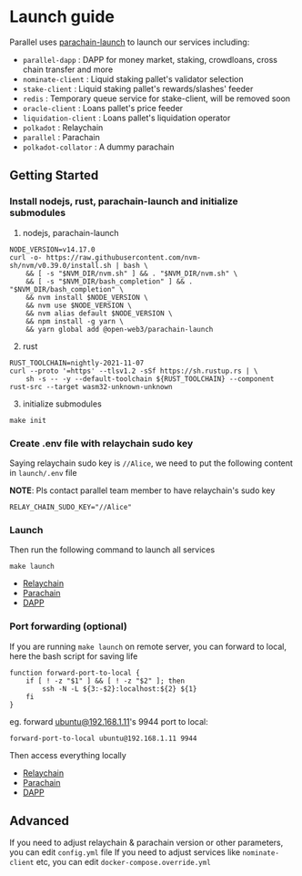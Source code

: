 # Launch guide

Parallel uses [parachain-launch](https://github.com/open-web3-stack/parachain-launch) to launch our services including:

- `parallel-dapp` : DAPP for money market, staking, crowdloans, cross chain transfer and more
- `nominate-client` : Liquid staking pallet's validator selection
- `stake-client` : Liquid staking pallet's rewards/slashes' feeder
- `redis` : Temporary queue service for stake-client, will be removed soon
- `oracle-client` : Loans pallet's price feeder
- `liquidation-client` : Loans pallet's liquidation operator
- `polkadot` : Relaychain
- `parallel` : Parachain
- `polkadot-collator` : A dummy parachain

## Getting Started

### Install nodejs, rust, parachain-launch and initialize submodules

1. nodejs, parachain-launch

```
NODE_VERSION=v14.17.0
curl -o- https://raw.githubusercontent.com/nvm-sh/nvm/v0.39.0/install.sh | bash \
    && [ -s "$NVM_DIR/nvm.sh" ] && . "$NVM_DIR/nvm.sh" \
    && [ -s "$NVM_DIR/bash_completion" ] && . "$NVM_DIR/bash_completion" \
    && nvm install $NODE_VERSION \
    && nvm use $NODE_VERSION \
    && nvm alias default $NODE_VERSION \
    && npm install -g yarn \
    && yarn global add @open-web3/parachain-launch
```

2. rust

```
RUST_TOOLCHAIN=nightly-2021-11-07
curl --proto '=https' --tlsv1.2 -sSf https://sh.rustup.rs | \
    sh -s -- -y --default-toolchain ${RUST_TOOLCHAIN} --component rust-src --target wasm32-unknown-unknown
```

3. initialize submodules

```
make init
```

### Create .env file with relaychain sudo key

Saying relaychain sudo key is `//Alice`, we need to put the following content in `launch/.env` file

**NOTE**: Pls contact parallel team member to have relaychain's sudo key

```
RELAY_CHAIN_SUDO_KEY="//Alice"
```

### Launch

Then run the following command to launch all services

```
make launch
```

- [Relaychain](https://polkadot.js.org/apps/?rpc=ws%3A%2F%2F127.0.0.1%3A9944#/explorer)
- [Parachain](https://polkadot.js.org/apps/?rpc=ws%3A%2F%2F127.0.0.1%3A9948#/explorer)
- [DAPP](http://127.0.0.1:8080)

### Port forwarding (optional)

If you are running `make launch` on remote server, you can forward to local, here the bash script
for saving life

```
function forward-port-to-local {
    if [ ! -z "$1" ] && [ ! -z "$2" ]; then
        ssh -N -L ${3:-$2}:localhost:${2} ${1}
    fi
}
```

eg. forward ubuntu@192.168.1.11's 9944 port to local:

```
forward-port-to-local ubuntu@192.168.1.11 9944
```

Then access everything locally

- [Relaychain](https://polkadot.js.org/apps/?rpc=ws%3A%2F%2F127.0.0.1%3A9944#/explorer)
- [Parachain](https://polkadot.js.org/apps/?rpc=ws%3A%2F%2F127.0.0.1%3A9948#/explorer)
- [DAPP](http://127.0.0.1:8080)

## Advanced

If you need to adjust relaychain & parachain version or other parameters, you can edit `config.yml` file
If you need to adjust services like `nominate-client` etc, you can edit `docker-compose.override.yml`
